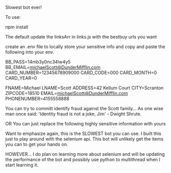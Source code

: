 Slowest bot ever!

To use:

npm install

The default
update the linksArr in links.js with the bestbuy urls you want

create an .env file to locally store your sensitive info and copy and paste the following into your env.

BB_PASS=14mb3y0nc34lw4y5
BB_EMAIL=michaelScott@DunderMifflin.com
CARD_NUMBER=12345678909000
CARD_CODE=000
CARD_MONTH=0
CARD_YEAR=0

FNAME=Michael
LNAME=Scott
ADDRESS=42 Kellum Court
CITY=Scranton
ZIPCODE=18510
EMAIL=michaelScott@DunderMifflin.com
PHONENUMBER=4155558888

You can try to committ identify fraud against the Scott family...
As one wise man once said: 'Identity fraud is not a joke, Jim' - Dwight Shrute.

OR
You can just replace the following highly sensitive information with yours




Want to emphasize again, this is the SLOWEST bot you can use. I built this just to play around with the selenium api. This bot will unlikely get the items you can to get your hands on.

HOWEVER...
I do plan on learning more about selenium and will be updating the performance of the bot and possibly use python to multithread when I start learning it.
